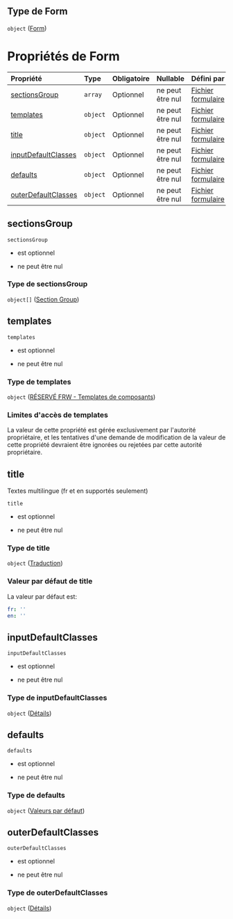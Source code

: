 ## Type de Form

`object` ([Form](frw-form-definitions-form.md))

# Propriétés de Form

| Propriété                                   | Type     | Obligatoire | Nullable         | Défini par                                                                                                                                                |
| :------------------------------------------ | :------- | :---------- | :--------------- | :-------------------------------------------------------------------------------------------------------------------------------------------------------- |
| [sectionsGroup](#sectionsgroup)             | `array`  | Optionnel   | ne peut être nul | [Fichier formulaire](frw-form-definitions-form-properties-sectionsgroup.md "schemas/form#/definitions/Form/properties/sectionsGroup")                     |
| [templates](#templates)                     | `object` | Optionnel   | ne peut être nul | [Fichier formulaire](frw-form-definitions-form-properties-réservé-frw---templates-de-composants.md "schemas/form#/definitions/Form/properties/templates") |
| [title](#title)                             | `object` | Optionnel   | ne peut être nul | [Fichier formulaire](frw-form-definitions-traduction.md "schemas/form#/definitions/Form/properties/title")                                                |
| [inputDefaultClasses](#inputdefaultclasses) | `object` | Optionnel   | ne peut être nul | [Fichier formulaire](frw-form-definitions-form-properties-inputdefaultclasses.md "schemas/form#/definitions/Form/properties/inputDefaultClasses")         |
| [defaults](#defaults)                       | `object` | Optionnel   | ne peut être nul | [Fichier formulaire](frw-form-definitions-valeurs-par-défaut.md "schemas/form#/definitions/Form/properties/defaults")                                     |
| [outerDefaultClasses](#outerdefaultclasses) | `object` | Optionnel   | ne peut être nul | [Fichier formulaire](frw-form-definitions-form-properties-outerdefaultclasses.md "schemas/form#/definitions/Form/properties/outerDefaultClasses")         |

## sectionsGroup



`sectionsGroup`

*   est optionnel

*   ne peut être nul

### Type de sectionsGroup

`object[]` ([Section Group](frw-form-definitions-section-group.md))

## templates



`templates`

*   est optionnel

*   ne peut être nul

### Type de templates

`object` ([RÉSERVÉ FRW - Templates de composants](frw-form-definitions-form-properties-réservé-frw---templates-de-composants.md))

### Limites d'accès de templates

La valeur de cette propriété est gérée exclusivement par l'autorité propriétaire, et les tentatives d'une demande de modification de la valeur de cette propriété devraient être ignorées ou rejetées par cette autorité propriétaire.

## title

Textes multilingue (fr et en supportés seulement)

`title`

*   est optionnel

*   ne peut être nul

### Type de title

`object` ([Traduction](frw-form-definitions-traduction.md))

### Valeur par défaut de title

La valeur par défaut est:

```yaml
fr: ''
en: ''

```

## inputDefaultClasses



`inputDefaultClasses`

*   est optionnel

*   ne peut être nul

### Type de inputDefaultClasses

`object` ([Détails](frw-form-definitions-form-properties-inputdefaultclasses.md))

## defaults



`defaults`

*   est optionnel

*   ne peut être nul

### Type de defaults

`object` ([Valeurs par défaut](frw-form-definitions-valeurs-par-défaut.md))

## outerDefaultClasses



`outerDefaultClasses`

*   est optionnel

*   ne peut être nul

### Type de outerDefaultClasses

`object` ([Détails](frw-form-definitions-form-properties-outerdefaultclasses.md))
